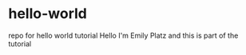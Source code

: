 # hello-world
repo for hello world tutorial 
Hello 
I'm Emily Platz and this is part of the tutorial 
